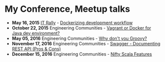 # My Conference, Meetup talks

* **May 16, 2015** [IT Rally](http://it-rally.org/) - [Dockerizing development workflow](http://go-talks.appspot.com/github.com/halyph/talks/2015/dockerizing_development_workflow.slide)
* **October 22, 2015** Engineering Communities - [Vagrant or Docker for Java dev environment?](http://go-talks.appspot.com/github.com/halyph/talks/2015/vagrant_or_docker_for_java.slide)
* **May 05, 2016** Engineering Communities - [Why don't you Groovy?](http://go-talks.appspot.com/github.com/halyph/talks/2016/why_dont_you_groovy.slide)
* **November 17, 2016** Engineering Communities - [Swagger - Documenting REST API (Pros & Cons)](http://halyph.com/talks/2016/swagger-slides/)
* **December 15, 2016** Engineering Communities - [Nifty Scala Features](http://halyph.com/talks/2016/nifty_scala_features)
